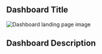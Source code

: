 ## Dashboard Title
<!-- Dashboard title goes here -->

![Dashboard landing page image](repo_thumbnails/img/dashboard_overview.png)

## Dashboard Description
<!-- Dashboard description goes here --

